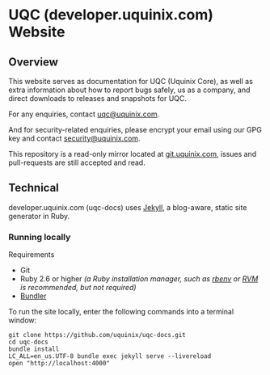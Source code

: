# UQC (developer.uquinix.com) Website

## Overview

This website serves as documentation for UQC (Uquinix Core), as well as extra information about how to report bugs safely, us as a company, and direct downloads to releases and snapshots for UQC.

For any enquiries, contact uqc@uquinix.com.

And for security-related enquiries, please encrypt your email using our GPG key and contact security@uquinix.com.

This repository is a read-only mirror located at [git.uquinix.com](https://git.uquinix.com/Uquinix/uqc-docs/), issues and pull-requests are still accepted and read.

## Technical

developer.uquinix.com (uqc-docs) uses [Jekyll](https://jekyllrb.com), a blog-aware, static site generator in Ruby.

### Running locally

Requirements
- Git
- Ruby 2.6 or higher
  _(a Ruby installation manager, such as
  [rbenv](https://github.com/sstephenson/rbenv) or
  [RVM](https://rvm.io) is recommended, but not required)_
- [Bundler](https://bundler.io/)

To run the site locally, enter the following commands into a terminal window:

```shell
git clone https://github.com/uquinix/uqc-docs.git
cd uqc-docs
bundle install
LC_ALL=en_us.UTF-8 bundle exec jekyll serve --livereload
open "http://localhost:4000"
```
